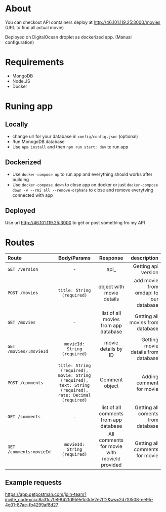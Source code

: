 
# About
You can checkout API containers deploy at http://46.101.119.25:3000/movies (URL to find all actual movie)

Deployed on DigitalOcean droplet as dockerized app. (Manual configuration)

# Requirements

* MongoDB
* Node.JS
* Docker

# Runing app

## Locally

* change url for your database in `config/config.json` (optional)
* Run MonogoDB database
* Use `npm install` and then `npm run start: dev` to run app

## Dockerized

* Use `docker-compose up` to run app and everything should works after building
* Use `docker-compose down` to close app on docker or just `docker-compose down -v --rmi all --remove-orphans` to close and remove everytving connected with app

## Deployed

Use url http://46.101.119.25:3000 to get or post something fro my API

# Routes

| Route | Body/Params | Response | description |
| :---                    |     :---:      |     :---:     |   ---:    |
| `GET /version`          | -                                | api_<api version>    |   Getting api version         |
| `POST /movies`          | `title: String (required)`       |  object with movie details      |      add movie from omdapi to our database       |
| `GET /movies`           |   -                              |   list of all movies from app database  |   Getting all movies from database    |
| `GET /movies/:movieId`  |   `movieId: String (required)`   | movie details by ID   | Getting movie details from  database  |
|  `POST /comments`       |   `title: String (required), movie: String (required), text: String (required), rate: Decimal (required)`   |   Comment object  |   Adding comment for movie   |
|       `GET /comments`            |  -    |   list of all comments from app database |   Getting all coments from database  |
|  `GET /comments:movieId` |  `movieId: String (required)`    |   All comments for movie with movieId provided  |   Getting all comments for movie   |

## Example requests

https://app.getpostman.com/join-team?invite_code=ccc8a31c7fe9842fd959e1c0de2e7ff2&ws=2d7f0508-ee95-4c01-87ae-fb4299af8d27